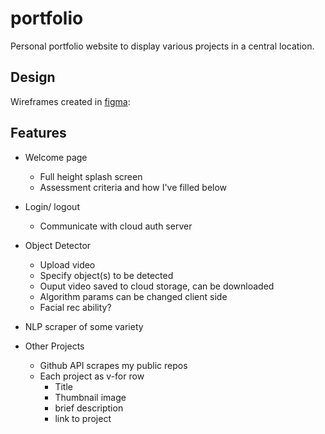 # portfolio

Personal portfolio website to display various projects in a central location.

## Design

Wireframes created in [figma](https://www.figma.com/file/Qaq9PV9Cn1fr36j4bbsC3l/Portfolio?node-id=0%3A1):

## Features

- Welcome page

  - Full height splash screen
  - Assessment criteria and how I've filled below

- Login/ logout

  - Communicate with cloud auth server

- Object Detector

  - Upload video
  - Specify object(s) to be detected
  - Ouput video saved to cloud storage, can be downloaded
  - Algorithm params can be changed client side
  - Facial rec ability?

- NLP scraper of some variety

- Other Projects

  - Github API scrapes my public repos
  - Each project as v-for row
    - Title
    - Thumbnail image
    - brief description
    - link to project
